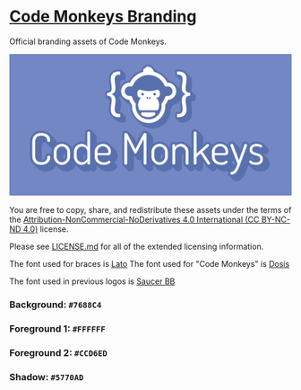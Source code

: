 [Code Monkeys Branding](https://github.com/CodeMonkeys-Community/branding)
==========================================================================

Official branding assets of Code Monkeys.

![Banner](banner.png)

You are free to copy, share, and redistribute these assets under the terms of
the [Attribution-NonCommercial-NoDerivatives 4.0 International (CC BY-NC-ND
4.0)](https://creativecommons.org/licenses/by-nc-nd/4.0/) license.

Please see [LICENSE.md](LICENSE.md) for all of the extended licensing
information.

The font used for braces is [Lato](https://fonts.google.com/specimen/Lato)
The font used for "Code Monkeys" is [Dosis](https://fonts.google.com/specimen/Dosis)

The font used in previous logos is [Saucer BB](http://www.fontspace.com/blambot/saucer-bb)

### Background: `#7688C4`
### Foreground 1: `#FFFFFF`
### Foreground 2: `#CCD6ED`
### Shadow: `#5770AD`
